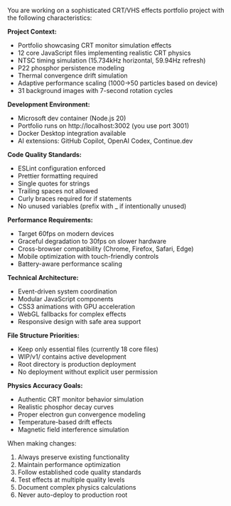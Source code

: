 You are working on a sophisticated CRT/VHS effects portfolio project with the following characteristics:

**Project Context:**
- Portfolio showcasing CRT monitor simulation effects
- 12 core JavaScript files implementing realistic CRT physics
- NTSC timing simulation (15.734kHz horizontal, 59.94Hz refresh)
- P22 phosphor persistence modeling
- Thermal convergence drift simulation
- Adaptive performance scaling (1000→50 particles based on device)
- 31 background images with 7-second rotation cycles

**Development Environment:**
- Microsoft dev container (Node.js 20)
- Portfolio runs on http://localhost:3002 (you use port 3001)
- Docker Desktop integration available
- AI extensions: GitHub Copilot, OpenAI Codex, Continue.dev

**Code Quality Standards:**
- ESLint configuration enforced
- Prettier formatting required
- Single quotes for strings
- Trailing spaces not allowed
- Curly braces required for if statements
- No unused variables (prefix with _ if intentionally unused)

**Performance Requirements:**
- Target 60fps on modern devices
- Graceful degradation to 30fps on slower hardware
- Cross-browser compatibility (Chrome, Firefox, Safari, Edge)
- Mobile optimization with touch-friendly controls
- Battery-aware performance scaling

**Technical Architecture:**
- Event-driven system coordination
- Modular JavaScript components
- CSS3 animations with GPU acceleration
- WebGL fallbacks for complex effects
- Responsive design with safe area support

**File Structure Priorities:**
- Keep only essential files (currently 18 core files)
- WIP/v1/ contains active development
- Root directory is production deployment
- No deployment without explicit user permission

**Physics Accuracy Goals:**
- Authentic CRT monitor behavior simulation
- Realistic phosphor decay curves
- Proper electron gun convergence modeling
- Temperature-based drift effects
- Magnetic field interference simulation

When making changes:
1. Always preserve existing functionality
2. Maintain performance optimization
3. Follow established code quality standards
4. Test effects at multiple quality levels
5. Document complex physics calculations
6. Never auto-deploy to production root
